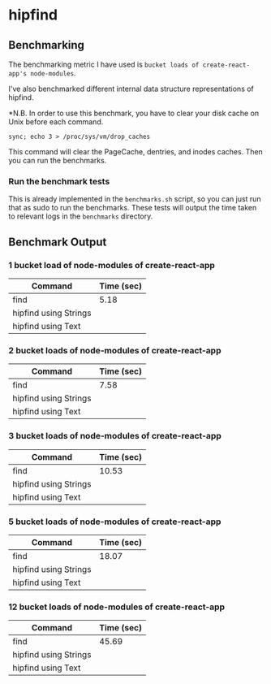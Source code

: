 # hipfind

## Benchmarking

The benchmarking metric I have used is `bucket loads of create-react-app's node-modules`. 

I've also benchmarked different internal data structure representations of hipfind.

*N.B. In order to use this benchmark, you have to clear your disk cache on Unix before each command.

```
sync; echo 3 > /proc/sys/vm/drop_caches
```

This command will clear the PageCache, dentries, and inodes caches. Then you can run the benchmarks.

### Run the benchmark tests

This is already implemented in the `benchmarks.sh` script, so you can just run that as sudo to run the benchmarks. These tests will output the time taken to relevant logs in the `benchmarks` directory.

## Benchmark Output

### 1 bucket load of node-modules of create-react-app

|Command|Time (sec)|
|---|---|
|find|5.18|
|hipfind using Strings||
|hipfind using Text||

### 2 bucket loads of node-modules of create-react-app

|Command|Time (sec)|
|---|---|
|find|7.58|
|hipfind using Strings||
|hipfind using Text||

### 3 bucket loads of node-modules of create-react-app

|Command|Time (sec)|
|---|---|
|find|10.53|
|hipfind using Strings||
|hipfind using Text||

### 5 bucket loads of node-modules of create-react-app

|Command|Time (sec)|
|---|---|
|find|18.07|
|hipfind using Strings||
|hipfind using Text||

### 12 bucket loads of node-modules of create-react-app

|Command|Time (sec)|
|---|---|
|find|45.69|
|hipfind using Strings||
|hipfind using Text||

